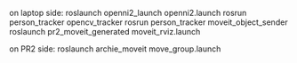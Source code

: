 on laptop side:
roslaunch openni2_launch openni2.launch
rosrun person_tracker opencv_tracker
rosrun person_tracker moveit_object_sender
roslaunch pr2_moveit_generated moveit_rviz.launch

on PR2 side:
roslaunch archie_moveit move_group.launch 

